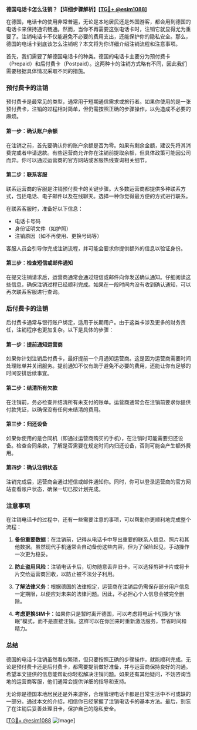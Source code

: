 **德国电话卡怎么注销？【详细步骤解析】[[TG💪+ @esim1088](https://t.me/s/esim1088)]**

在德国，电话卡的使用非常普遍，无论是本地居民还是外国游客，都会用到德国的电话卡来保持通讯畅通。然而，当你不再需要这张电话卡时，注销它就显得尤为重要了。注销电话卡不仅能避免不必要的费用支出，还能保护你的隐私安全。那么，德国的电话卡到底该怎么注销呢？本文将为你详细介绍注销流程和注意事项。

首先，我们需要了解德国电话卡的种类。德国的电话卡主要分为预付费卡（Prepaid）和后付费卡（Postpaid）。这两种卡的注销方式略有不同，因此我们需要根据具体情况采取不同的措施。

### 预付费卡的注销

预付费卡是最常见的类型，通常用于短期通信需求或旅行者。如果你使用的是一张预付费卡，注销的过程相对简单，但仍需按照正确的步骤操作，以免造成不必要的麻烦。

#### 第一步：确认账户余额
在注销之前，首先要确认你的账户余额是否为零。如果有剩余金额，建议先将其消费完或者申请退款。有些运营商允许你在注销前提取余额，但具体政策可能因公司而异。你可以通过运营商的官方网站或客服热线查询相关细节。

#### 第二步：联系客服
联系运营商的客服是注销预付费卡的关键步骤。大多数运营商都提供多种联系方式，包括电话、电子邮件以及在线聊天。选择一种你觉得最方便的方式进行联系。

在联系客服时，准备好以下信息：
- 电话卡号码
- 身份证明文件（如护照）
- 注销原因（如不再使用、更换号码等）

客服人员会引导你完成注销流程，并可能会要求你提供额外的信息以验证身份。

#### 第三步：检查短信或邮件通知
在提交注销请求后，运营商通常会通过短信或邮件向你发送确认通知。仔细阅读这些信息，确保注销过程已经顺利完成。如果在一段时间内没有收到确认通知，可以再次联系客服进行查询。

### 后付费卡的注销

后付费卡通常与银行账户绑定，适用于长期用户。由于这类卡涉及更多的财务责任，注销程序也更加复杂。以下是具体的步骤：

#### 第一步：提前通知运营商
如果你计划注销后付费卡，最好提前一个月通知运营商。这是因为运营商需要时间处理账单并关闭服务。提前通知不仅有助于避免不必要的费用，还能让你有足够的时间安排后续事宜。

#### 第二步：结清所有欠款
在注销前，务必检查并结清所有未支付的账单。运营商通常会在注销前要求你提供付款凭证，以确保没有任何未结清的费用。

#### 第三步：归还设备
如果你使用的是合同机（即通过运营商购买的手机），在注销时可能需要归还设备。检查合同条款，了解是否需要在规定时间内归还设备，否则可能会产生额外费用。

#### 第四步：确认注销状态
注销完成后，运营商会通过短信或邮件通知你。同时，你可以登录运营商的官方网站查看账户状态，确保一切已按计划完成。

### 注意事项

在注销电话卡的过程中，还有一些需要注意的事项，可以帮助你更顺利地完成整个流程：

1. **备份重要数据**：在注销前，记得从电话卡中导出重要的联系人信息、照片和其他数据。虽然现代手机通常会自动备份这些内容，但为了保险起见，手动操作一次更为稳妥。

2. **防止盗用风险**：注销电话卡后，切勿随意丢弃旧卡。可以选择剪碎卡片或将卡片交给运营商回收，以防止被不法分子利用。

3. **了解法律义务**：根据德国的法律规定，运营商在注销后仍需保存部分用户信息一定期限，以便应对未来的法律问题。因此，不必担心个人信息会被完全删除。

4. **考虑更换SIM卡**：如果你只是暂时离开德国，可以考虑将电话卡切换为“休眠”模式，而不是直接注销。这样可以在你回来时重新激活服务，节省时间和精力。

### 总结

德国的电话卡注销虽然看似繁琐，但只要按照正确的步骤操作，就能顺利完成。无论是预付费卡还是后付费卡，都需要提前做好准备，并与运营商保持良好的沟通。希望本文提供的信息能帮助你轻松解决注销问题。如果还有其他疑问，不妨咨询当地的运营商客服，他们通常会提供详细的指导和支持。

无论你是德国本地居民还是外来游客，合理管理电话卡都是日常生活中不可或缺的一部分。通过本文的介绍，相信你已经掌握了注销电话卡的基本方法。最后，别忘了在注销后妥善处理旧卡，保护自己的隐私安全。

[[TG💪+ @esim1088](https://t.me/s/esim1088) ![Image](https://i.postimg.cc/4NQfJmqS/Snipaste-2025-05-13-00-14-12.png)]